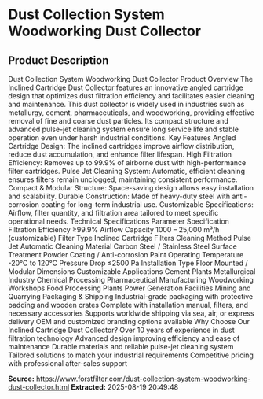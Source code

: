 # Dust Collection System Woodworking Dust Collector

## Product Description

Dust Collection System Woodworking Dust Collector Product Overview The Inclined Cartridge Dust Collector features an innovative angled cartridge design that optimizes dust filtration efficiency and facilitates easier cleaning and maintenance. This dust collector is widely used in industries such as metallurgy, cement, pharmaceuticals, and woodworking, providing effective removal of fine and coarse dust particles. Its compact structure and advanced pulse-jet cleaning system ensure long service life and stable operation even under harsh industrial conditions. Key Features Angled Cartridge Design: The inclined cartridges improve airflow distribution, reduce dust accumulation, and enhance filter lifespan. High Filtration Efficiency: Removes up to 99.9% of airborne dust with high-performance filter cartridges. Pulse Jet Cleaning System: Automatic, efficient cleaning ensures filters remain unclogged, maintaining consistent performance. Compact & Modular Structure: Space-saving design allows easy installation and scalability. Durable Construction: Made of heavy-duty steel with anti-corrosion coating for long-term industrial use. Customizable Specifications: Airflow, filter quantity, and filtration area tailored to meet specific operational needs. Technical Specifications Parameter Specification Filtration Efficiency ≥99.9% Airflow Capacity 1000 – 25,000 m³/h (customizable) Filter Type Inclined Cartridge Filters Cleaning Method Pulse Jet Automatic Cleaning Material Carbon Steel / Stainless Steel Surface Treatment Powder Coating / Anti-corrosion Paint Operating Temperature -20°C to 120°C Pressure Drop ≤2500 Pa Installation Type Floor Mounted / Modular Dimensions Customizable Applications Cement Plants Metallurgical Industry Chemical Processing Pharmaceutical Manufacturing Woodworking Workshops Food Processing Plants Power Generation Facilities Mining and Quarrying Packaging & Shipping Industrial-grade packaging with protective padding and wooden crates Complete with installation manual, filters, and necessary accessories Supports worldwide shipping via sea, air, or express delivery OEM and customized branding options available Why Choose Our Inclined Cartridge Dust Collector? Over 10 years of experience in dust filtration technology Advanced design improving efficiency and ease of maintenance Durable materials and reliable pulse-jet cleaning system Tailored solutions to match your industrial requirements Competitive pricing with professional after-sales support

**Source:** https://www.forstfilter.com/dust-collection-system-woodworking-dust-collector.html
**Extracted:** 2025-08-19 20:49:48

